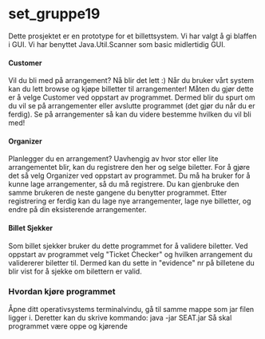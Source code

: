 # set_gruppe19
Dette prosjektet er en prototype for et billettsystem.
Vi har valgt å gi blaffen i GUI. Vi har benyttet Java.Util.Scanner som basic midlertidig GUI.

#### Customer
Vil du bli med på arrangement? Nå blir det lett :)
Når du bruker vårt system kan du lett browse og kjøpe billetter til arrangementer!
Måten du gjør dette er å velge Customer ved oppstart av programmet. Dermed blir du spurt om du vil se på arrangementer eller avslutte programmet (det gjør du når du er ferdig). Se på arrangementer så kan du videre bestemme hvilken du vil bli med!

#### Organizer
Planlegger du en arrangement? Uavhengig av hvor stor eller lite arrangementet blir, kan du registrere den her og selge biletter.
For å gjøre det så velg Organizer ved oppstart av programmet. Du må ha bruker for å kunne lage arrangementer, så du må registrere. Du kan gjenbruke den samme brukeren de neste gangene du benytter programmet. Etter registrering er ferdig kan du lage nye arrangementer, lage nye billetter, og endre på din eksisterende arrangementer.

#### Billet Sjekker
Som billet sjekker bruker du dette programmet for å validere biletter. Ved oppstart av programmet velg "Ticket Checker" og hvilken arrangement du validererer biletter til. Dermed kan du sette in "evidence" nr på billetene du blir vist for å sjekke om bilettern er valid.

### Hvordan kjøre programmet
Åpne ditt operativsystems terminalvindu, gå til samme mappe som jar filen ligger i. Deretter kan du skrive kommando:
java -jar SEAT.jar
Så skal programmet være oppe og kjørende
